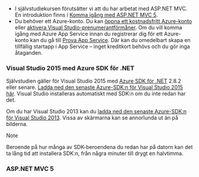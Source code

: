 * I självstudiekursen förutsätter vi att du har arbetat med ASP.NET MVC. En introduktion finns i [Komma igång med ASP.NET MVC 5](http://www.asp.net/mvc/overview/getting-started/introduction/getting-started).
* Du behöver ett Azure-konto. Du kan [öppna ett kostnadsfritt Azure-konto](https://azure.microsoft.com/pricing/free-trial/?WT.mc_id=A261C142F) eller [aktivera Visual Studio-prenumerantförmåner](https://azure.microsoft.com/pricing/member-offers/msdn-benefits-details/?WT.mc_id=A261C142F). Om du vill komma igång med Azure App Service innan du registrerar dig för ett Azure-konto kan du gå till [Prova App Service](https://azure.microsoft.com/try/app-service/). Där kan du omedelbart skapa en tillfällig startapp i App Service – inget kreditkort behövs och du gör inga åtaganden.

### <a name="a-namesetupdevenvavisual-studio-2015-with-the-azure-sdk-for-net"></a><a name="setupdevenv"></a>Visual Studio 2015 med Azure SDK för .NET
Självstudien gäller för Visual Studio 2015 med [Azure SDK för .NET](../articles/dotnet-sdk.md) 2.8.2 eller senare. [Ladda ned den senaste Azure-SDK:n för Visual Studio 2015 här](http://go.microsoft.com/fwlink/?linkid=518003). Visual Studio installeras automatiskt med SDK:n om du inte redan har det.

Om du har Visual Studio 2013 kan du [ladda ned den senaste Azure-SDK:n för Visual Studio 2013](http://go.microsoft.com/fwlink/?LinkID=324322). Vissa av skärmarna kan se annorlunda ut än på bilderna.

> [!NOTE]
> Beroende på hur många av SDK-beroendena du redan har på datorn kan det ta lång tid att installera SDK:n, från några minuter till drygt en halvtimma.
> 
> 

### <a name="aspnet-mvc-5"></a>ASP.NET MVC 5


<!--HONumber=Jan17_HO3-->



